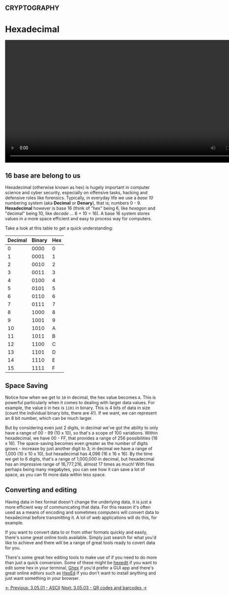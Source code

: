 ## CRYPTOGRAPHY

# Hexadecimal

<div align="center">
 <video src="https://github.com/alphyos/CyberStart-2023/assets/116646389/e21566e4-39bb-4d67-b4aa-605b0f0d8de1" width="800" />
</div>

## 16 base are belong to us

Hexadecimal (otherwise known as hex) is hugely important in computer
science and cyber security, especially on offensive tasks, hacking and
defensive roles like forensics. Typically, in everyday life we use a *base 10* numbering system (aka **Decimal** or **Denary**), that is; numbers 0 - 9. **Hexadecimal** however is base 16 (think of "hex" being 6, like *hexagon* and "decimal" being 10, like *decade* ... 6 + 10 = 16). A base 16 system stores values in a more space efficient and easy to process way for computers.

Take a look at this table to get a quick understanding:

| Decimal | Binary | Hex |
| --- | --- | --- |
| 0 | 0000 | 0 |
| 1 | 0001 | 1 |
| 2 | 0010 | 2 |
| 3 | 0011 | 3 |
| 4 | 0100 | 4 |
| 5 | 0101 | 5 |
| 6 | 0110 | 6 |
| 7 | 0111 | 7 |
| 8 | 1000 | 8 |
| 9 | 1001 | 9 |
| 10 | 1010 | A |
| 11 | 1011 | B |
| 12 | 1100 | C |
| 13 | 1101 | D |
| 14 | 1110 | E |
| 15 | 1111 | F |

## Space Saving

Notice how when we get to `10` in decimal, the hex value becomes `A`. This is powerful particularly when it comes to dealing with larger data values. For example, the value `D` in hex is `1101`
 in binary. This is 4 bits of data in size (count the individual binary
bits, there are 4!). If we want, we can represent an 8 bit number, which
 can be much larger.

But by considering even just 2 digits, in decimal we've got the
ability to only have a range of 00 - 99 (10 x 10), so that's a scope of
100 variations. Within hexadecimal, we have 00 - FF, that provides a
range of 256 possibilities (16 x 16). The space-saving becomes even
greater as the number of digits grows - increase by just another digit
to 3; in decimal we have a range of 1,000 (10 x 10 x 10), but
hexadecimal has 4,096 (16 x 16 x 16). By the time we get to 6 digits,
that's a range of 1,000,000 in decimal, but hexadecimal has an
impressive range of 16,777,216, almost 17 times as much! With files
perhaps being many megabytes, you can see how it can save a lot of
space, as you can fit more data within less space.

## Converting and editing

Having data in hex format doesn't change the underlying data, it is
just a more efficient way of communicating that data. For this reason
it's often used as a means of encoding and sometimes computers will
convert data to hexadecimal before transmitting it. A lot of web
applications will do this, for example.

If you want to convert data to or from other formats quickly and
easily, there's some great online tools available. Simply just search
for what you'd like to achieve and there will be a range of great tools
ready to covert data for you.

There's some great hex editing tools to make use of if you need to do more than just a quick conversion. Some of these might be [hexedit](https://linux.die.net/man/1/hexedit) if you want to edit some hex in your terminal, [Ghex](https://wiki.gnome.org/Apps/Ghex) if you'd prefer a GUI app and there's great online editors such as [HexEd](https://hexed.it/) if you don't want to install anything and just want something in your browser.

[← Previous: 3.05.01 - ASCII](https://play.cyberstart.com/field-manual/8faa18d4-d7eb-11eb-aa93-0242ac140009)
[Next: 3.05.03 - QR codes and barcodes →](https://play.cyberstart.com/field-manual/8facd10a-d7eb-11eb-a4ed-0242ac140009)
